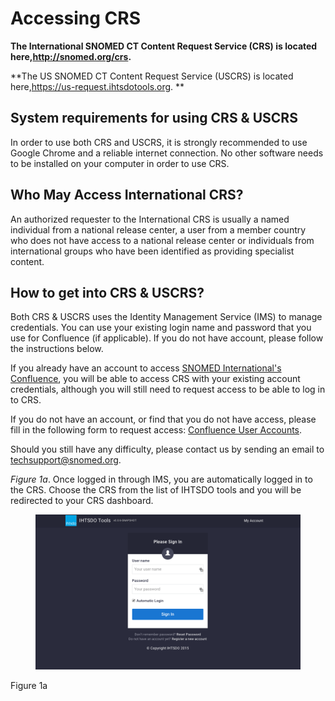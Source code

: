 # Accessing CRS

**The International SNOMED CT Content Request Service (CRS) is located here,<http://snomed.org/crs>.**

**The US SNOMED CT Content Request Service (USCRS) is located here,<https://us-request.ihtsdotools.org>. **

## System requirements for using CRS & USCRS

In order to use both CRS and USCRS, it is strongly recommended to use Google Chrome and a reliable internet connection. No other software needs to be installed on your computer in order to use CRS.

## Who May Access International CRS?

An authorized requester to the International CRS is usually a named individual from a national release center, a user from a member country who does not have access to a national release center or individuals from international groups who have been identified as providing specialist content.

## How to get into CRS & USCRS?

Both CRS & USCRS uses the Identity Management Service (IMS) to manage credentials. You can use your existing login name and password that you use for Confluence (if applicable). If you do not have account, please follow the instructions below.

If you already have an account to access [SNOMED International's Confluence](https://confluence.ihtsdotools.org), you will be able to access CRS with your existing account credentials, although you will still need to request access to be able to log in to CRS. 

If you do not have an account, or find that you do not have access, please fill in the following form to request access: [Confluence User Accounts](https://confluence.ihtsdotools.org/display/ILS/Confluence+User+Accounts).

Should you still have any difficulty, please contact us by sending an email to [techsupport@snomed.org](mailto:techsupport@snomed.org). 

 _Figure 1a_. Once logged in through IMS, you are automatically logged in to the CRS. Choose the CRS from the list of IHTSDO tools and you will be redirected to your CRS dashboard.

<figure><img src="images/29952271.png" alt="" title=""></figure>Figure 1a  
